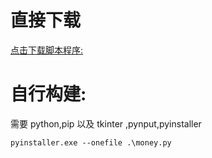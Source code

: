 # 直接下载
[点击下载脚本程序:](./dist/money.exe)



# 自行构建:

需要 python,pip
以及 tkinter ,pynput,pyinstaller

`pyinstaller.exe --onefile .\money.py`
